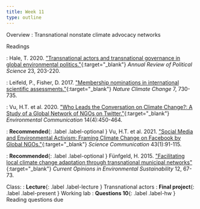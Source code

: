 ```yaml
---
title: Week 11 
type: outline
---
```


Overview
: Transnational nonstate climate advocacy networks

Readings

: Hale, T. 2020. ["Transnational actors and transnational governance in global environmental politics."](https://doi.org/10.1146/annurev-polisci-050718-032644){:target="_blank"} _Annual Review of Political Science_ 23, 203-220.

: Leifeld, P., Fisher, D. 2017. ["Membership nominations in international scientific assessments."](https://doi.org/10.1038/nclimate3392){:target="_blank"} _Nature Climate Change_ 7, 730-735.

: Vu, H.T. et al. 2020. ["Who Leads the Conversation on Climate Change?: A Study of a Global Network of NGOs on Twitter."](https://doi.org/10.1080/17524032.2019.1687099){:target="_blank"} _Environmental Communication_ 14(4):450-464.

: **Recommended**{: .label .label-optional } Vu, H.T. et al. 2021. ["Social Media and Environmental Activism: Framing Climate Change on Facebook by Global NGOs."](https://doi.org/10.1080/17524032.2019.1687099){:target="_blank"} _Science Communication_ 43(1):91-115.

: **Recommended**{: .label .label-optional } Fünfgeld, H. 2015. ["Facilitating local climate change adaptation through transnational municipal networks"](https://doi.org/10.1016/j.cosust.2014.10.011){:target="_blank"} _Current Opinions in Environmental Sustainability_ 12, 67-73.


Class:
: **Lecture**{: .label .label-lecture } Transnational actors
: **Final project**{: .label .label-present } Working lab
: **Questions 10**{: .label .label-hw } Reading questions due
